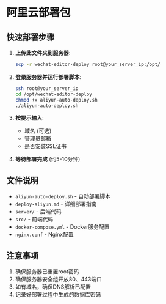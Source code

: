 # 阿里云部署包

## 快速部署步骤

1. **上传此文件夹到服务器**:
   ```bash
   scp -r wechat-editor-deploy root@your_server_ip:/opt/
   ```

2. **登录服务器并运行部署脚本**:
   ```bash
   ssh root@your_server_ip
   cd /opt/wechat-editor-deploy
   chmod +x aliyun-auto-deploy.sh
   ./aliyun-auto-deploy.sh
   ```

3. **按提示输入**:
   - 域名 (可选)
   - 管理员邮箱
   - 是否安装SSL证书

4. **等待部署完成** (约5-10分钟)

## 文件说明

- `aliyun-auto-deploy.sh` - 自动部署脚本
- `deploy-aliyun.md` - 详细部署指南
- `server/` - 后端代码
- `src/` - 前端代码
- `docker-compose.yml` - Docker服务配置
- `nginx.conf` - Nginx配置

## 注意事项

1. 确保服务器已重置root密码
2. 确保服务器安全组开放80、443端口
3. 如有域名，确保DNS解析已配置
4. 记录好部署过程中生成的数据库密码

